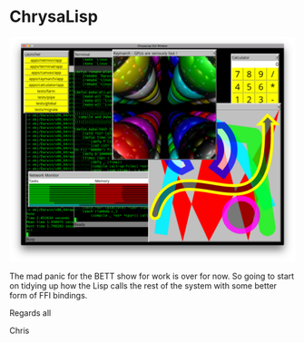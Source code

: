 # ChrysaLisp

![](./screen_shot.png)

The mad panic for the BETT show for work is over for now. So going to start on
tidying up how the Lisp calls the rest of the system with some better form of
FFI bindings.

Regards all

Chris
